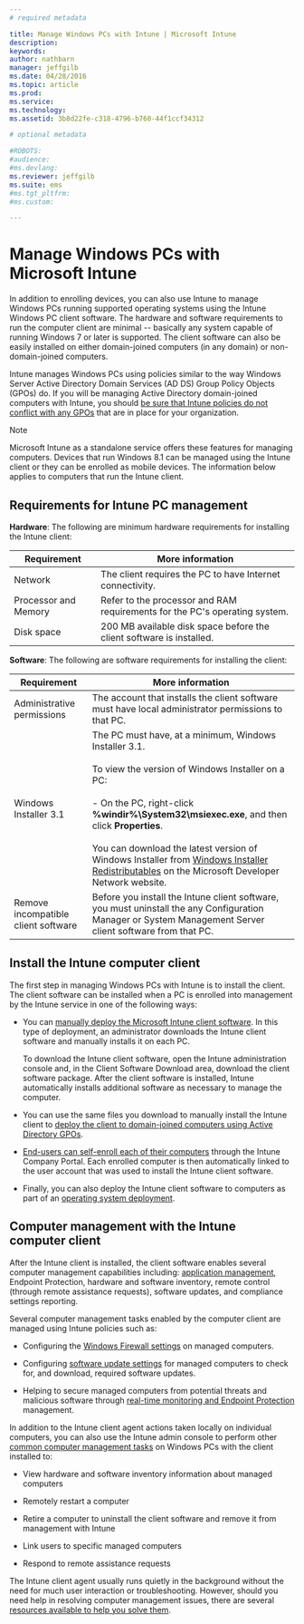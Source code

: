 ```yaml
---
# required metadata

title: Manage Windows PCs with Intune | Microsoft Intune
description:
keywords:
author: nathbarn
manager: jeffgilb
ms.date: 04/28/2016
ms.topic: article
ms.prod:
ms.service:
ms.technology:
ms.assetid: 3b8d22fe-c318-4796-b760-44f1ccf34312

# optional metadata

#ROBOTS:
#audience:
#ms.devlang:
ms.reviewer: jeffgilb
ms.suite: ems
#ms.tgt_pltfrm:
#ms.custom:

---
```


# Manage Windows PCs with Microsoft Intune
In addition to enrolling devices, you can also use Intune to manage Windows PCs running supported operating systems using the Intune Windows PC client software. The hardware and software requirements to run the computer client are minimal -- basically any system capable of running Windows 7 or later is supported.  The client software can also be easily installed on either domain-joined computers (in any domain) or non-domain-joined computers.

Intune manages Windows PCs using policies similar to the way Windows Server Active Directory Domain Services (AD DS) Group Policy Objects (GPOs) do. If you will be managing Active Directory domain-joined computers with Intune, you should [be sure that Intune policies do not conflict with any GPOs](resolve-gpo-and-microsoft-intune-policy-conflicts.md) that are in place for your organization.

> [!NOTE]
> Microsoft Intune as a standalone service offers these features for managing computers. Devices that run Windows 8.1 can be managed using the Intune client or they can be enrolled as mobile devices. The information below applies to computers that run the Intune client.

## Requirements for Intune PC management

**Hardware**:
The following are minimum hardware requirements for installing the Intune client:

|Requirement|More information|
|---------------|--------------------|
|Network|The client requires the PC to have Internet connectivity.|
|Processor and Memory|Refer to the processor and RAM requirements for the PC's operating system.|
|Disk space|200 MB available disk space before the client software is installed.|

**Software**:
The following are software requirements for installing the client:

|Requirement|More information|
|---------------|--------------------|
|Administrative permissions|The account that installs the client software must have local administrator permissions to that PC.|
|Windows Installer 3.1|The PC must have, at a minimum, Windows Installer 3.1.<br /><br />To view the version of Windows Installer on a PC:<br /><br />-   On the PC, right-click **%windir%\System32\msiexec.exe**, and then click **Properties**.<br /><br />You can download the latest version of Windows Installer from [Windows Installer Redistributables](http://go.microsoft.com/fwlink/?LinkID=234258) on the Microsoft Developer Network website.|
|Remove incompatible client software|Before you install the Intune client software, you must uninstall the any Configuration Manager or System Management Server client software from that PC.|

## Install the Intune computer client
The first step in managing Windows PCs with Intune is to install the client. The client software can be installed when a PC is enrolled into management by the Intune service in one of the following ways:

-   You can [manually deploy the Microsoft Intune client software](install-the-windows-pc-client-with-microsoft-intune.md#to-manually-deploy-the-client-software). In this type of deployment, an administrator downloads the  Intune client software and manually installs it on each PC.

    To download the  Intune client software, open the  Intune administration console and, in the Client Software Download area, download the client software package. After the client software is installed,  Intune automatically installs additional software as necessary to manage the computer.

-   You can use the same files you download to manually install the  Intune client to [deploy the client to domain-joined computers using Active Directory GPOs](install-the-windows-pc-client-with-microsoft-intune.md#to-automatically-deploy-the-client-software-by-using-group-policy).

-   [End-users can self-enroll each of their computers](install-the-windows-pc-client-with-microsoft-intune.md#how-users-can-self-enroll-their-computers) through the  Intune Company Portal. Each enrolled computer is then automatically linked to the user account that was used to install the  Intune client software.

-   Finally, you can also deploy the  Intune client software to computers as part of an [operating system deployment](install-the-windows-pc-client-with-microsoft-intune.md#install-the-microsoft-intune-client-software-as-part-of-an-image).

## Computer management with the Intune computer client
After the Intune client is installed, the client software enables several computer management capabilities including: [application management](deploy-apps-in-microsoft-intune.md), Endpoint Protection, hardware and software inventory, remote control (through remote assistance requests), software updates, and compliance settings reporting.

Several computer management tasks enabled by the computer client are managed using Intune policies such as:

-   Configuring the [Windows Firewall settings](help-protect-windows-pcs-using-windows-firewall-policies-in-microsoft-intune.md) on managed computers.

-   Configuring [software update settings](keep-windows-pcs-up-to-date-with-software-updates-in-microsoft-intune.md) for managed computers to check for, and download, required software updates.

-   Helping to secure managed computers from potential threats and malicious software through [real-time monitoring and Endpoint Protection](help-secure-windows-pcs-with-endpoint-protection-for-microsoft-intune.md) management.

In addition to the Intune client agent actions taken locally on individual computers, you can also use the Intune admin console to perform other [common computer management tasks](common-windows-pc-management-tasks-with-the-microsoft-intune-computer-client.md) on Windows PCs with the client installed to:

-   View hardware and software inventory information about managed computers

-   Remotely restart a computer

-   Retire a computer to uninstall the client software and remove it from management with Intune

-   Link users to specific managed computers

-   Respond to remote assistance requests

The Intune client agent usually runs quietly in the background without the need for much user interaction or troubleshooting. However, should you need help in resolving computer management issues, there are several [resources available to help you solve them](../troubleshoot/troubleshoot-client-setup-in-microsoft-intune.md).
